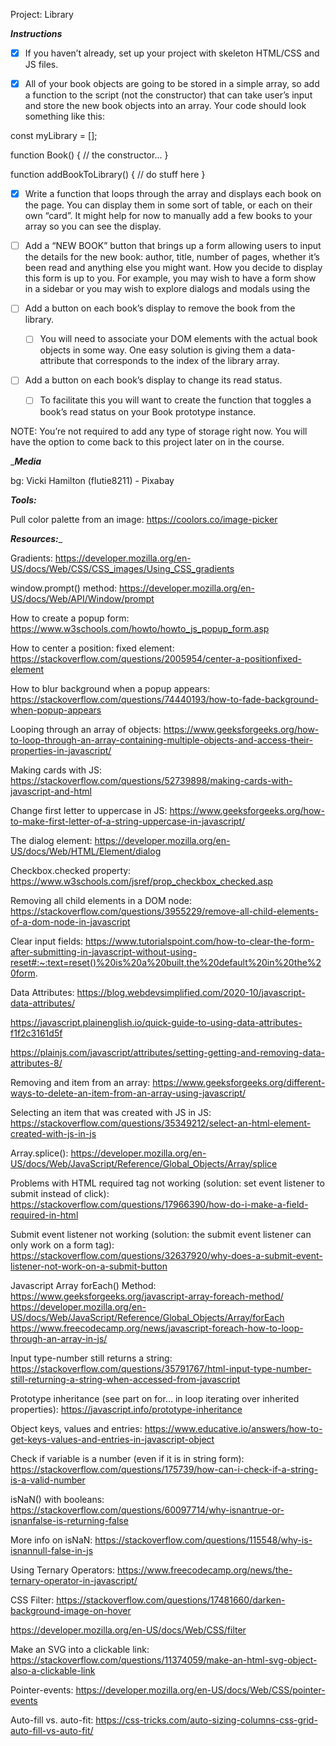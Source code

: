 Project: Library

_______________Instructions_______________

- [x] If you haven’t already, set up your project with skeleton HTML/CSS and JS files.

- [x] All of your book objects are going to be stored in a simple array, so add a function to the script (not the constructor) that can take user’s input and store the new book objects into an array. Your code should look something like this:

const myLibrary = [];

function Book() {
  // the constructor...
}

function addBookToLibrary() {
  // do stuff here
}

- [x] Write a function that loops through the array and displays each book on the page. You can display them in some sort of table, or each on their own “card”. It might help for now to manually add a few books to your array so you can see the display.

- [ ] Add a “NEW BOOK” button that brings up a form allowing users to input the details for the new book: author, title, number of pages, whether it’s been read and anything else you might want. How you decide to display this form is up to you. For example, you may wish to have a form show in a sidebar or you may wish to explore dialogs and modals using the <dialog> tag. However you do this, you will most likely encounter an issue where submitting your form will not do what you expect it to do. That’s because the submit input tries to send the data to a server by default. If you’ve done the bonus section for the calculator assignment, you might be familiar with event.preventDefault();. Read up on the event.preventDefault documentation again and see how you can solve this issue!

- [ ] Add a button on each book’s display to remove the book from the library.
    - [ ] You will need to associate your DOM elements with the actual book objects in some way. One easy solution is giving them a data-attribute that corresponds to the index of the library array.

- [ ] Add a button on each book’s display to change its read status.
    - [ ] To facilitate this you will want to create the function that toggles a book’s read status on your Book prototype instance.

NOTE: You’re not required to add any type of storage right now. You will have the option to come back to this project later on in the course.



________________Media_______________

bg: Vicki Hamilton (flutie8211) - Pixabay



_______________Tools:_______________

Pull color palette from an image: 
https://coolors.co/image-picker




_______________Resources:________________

Gradients:
https://developer.mozilla.org/en-US/docs/Web/CSS/CSS_images/Using_CSS_gradients

window.prompt() method:
https://developer.mozilla.org/en-US/docs/Web/API/Window/prompt

How to create a popup form:
https://www.w3schools.com/howto/howto_js_popup_form.asp

How to center a position: fixed element:
https://stackoverflow.com/questions/2005954/center-a-positionfixed-element

How to blur background when a popup appears:
https://stackoverflow.com/questions/74440193/how-to-fade-background-when-popup-appears

Looping through an array of objects:
https://www.geeksforgeeks.org/how-to-loop-through-an-array-containing-multiple-objects-and-access-their-properties-in-javascript/

Making cards with JS:
https://stackoverflow.com/questions/52739898/making-cards-with-javascript-and-html

Change first letter to uppercase in JS:
https://www.geeksforgeeks.org/how-to-make-first-letter-of-a-string-uppercase-in-javascript/

The dialog element:
https://developer.mozilla.org/en-US/docs/Web/HTML/Element/dialog

Checkbox.checked property:
https://www.w3schools.com/jsref/prop_checkbox_checked.asp

Removing all child elements in a DOM node:
https://stackoverflow.com/questions/3955229/remove-all-child-elements-of-a-dom-node-in-javascript

Clear input fields:
https://www.tutorialspoint.com/how-to-clear-the-form-after-submitting-in-javascript-without-using-reset#:~:text=reset()%20is%20a%20built,the%20default%20in%20the%20form.

Data Attributes:
https://blog.webdevsimplified.com/2020-10/javascript-data-attributes/

https://javascript.plainenglish.io/quick-guide-to-using-data-attributes-f1f2c3161d5f

https://plainjs.com/javascript/attributes/setting-getting-and-removing-data-attributes-8/

Removing and item from an array:
https://www.geeksforgeeks.org/different-ways-to-delete-an-item-from-an-array-using-javascript/

Selecting an item that was created with JS in JS: 
https://stackoverflow.com/questions/35349212/select-an-html-element-created-with-js-in-js

Array.splice():
https://developer.mozilla.org/en-US/docs/Web/JavaScript/Reference/Global_Objects/Array/splice

Problems with HTML required tag not working (solution: set event listener to submit instead of click):
https://stackoverflow.com/questions/17966390/how-do-i-make-a-field-required-in-html

Submit event listener not working (solution: the submit event listener can only work on a form tag):
https://stackoverflow.com/questions/32637920/why-does-a-submit-event-listener-not-work-on-a-submit-button

Javascript Array forEach() Method:
https://www.geeksforgeeks.org/javascript-array-foreach-method/
https://developer.mozilla.org/en-US/docs/Web/JavaScript/Reference/Global_Objects/Array/forEach
https://www.freecodecamp.org/news/javascript-foreach-how-to-loop-through-an-array-in-js/

Input type-number still returns a string:
https://stackoverflow.com/questions/35791767/html-input-type-number-still-returning-a-string-when-accessed-from-javascript

Prototype inheritance (see part on for... in loop iterating over inherited properties):
https://javascript.info/prototype-inheritance

Object keys, values and entries:
https://www.educative.io/answers/how-to-get-keys-values-and-entries-in-javascript-object

Check if variable is a number (even if it is in string form):
https://stackoverflow.com/questions/175739/how-can-i-check-if-a-string-is-a-valid-number

isNaN() with booleans:
https://stackoverflow.com/questions/60097714/why-isnantrue-or-isnanfalse-is-returning-false

More info on isNaN:
https://stackoverflow.com/questions/115548/why-is-isnannull-false-in-js

Using Ternary Operators:
https://www.freecodecamp.org/news/the-ternary-operator-in-javascript/

CSS Filter:
https://stackoverflow.com/questions/17481660/darken-background-image-on-hover

https://developer.mozilla.org/en-US/docs/Web/CSS/filter

Make an SVG into a clickable link:
https://stackoverflow.com/questions/11374059/make-an-html-svg-object-also-a-clickable-link

Pointer-events:
https://developer.mozilla.org/en-US/docs/Web/CSS/pointer-events

Auto-fill vs. auto-fit:
https://css-tricks.com/auto-sizing-columns-css-grid-auto-fill-vs-auto-fit/
